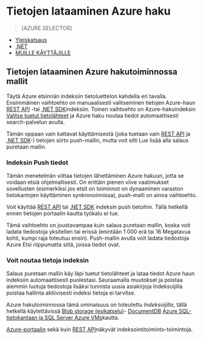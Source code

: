 <properties
    pageTitle="Tietojen lataaminen Azure hakutoiminnossa | Microsoft Azure | Isännöityjen pilvipalvelussa haku"
    description="Tietoja tietojen lataaminen indeksin Azure hakutoiminnolla."
    services="search"
    documentationCenter=""
    authors="ashmaka"
    manager="jhubbard"
    editor=""
    tags=""/>

<tags
    ms.service="search"
    ms.devlang="NA"
    ms.workload="search"
    ms.topic="get-started-article"
    ms.tgt_pltfrm="na"
    ms.date="08/29/2016"
    ms.author="ashmaka"/>

# <a name="upload-data-to-azure-search"></a>Tietojen lataaminen Azure haku
> [AZURE.SELECTOR]
- [Yleiskatsaus](search-what-is-data-import.md)
- [.NET](search-import-data-dotnet.md)
- [MUILLE KÄYTTÄJILLE](search-import-data-rest-api.md)


## <a name="data-upload-models-in-azure-search"></a>Tietojen lataaminen Azure hakutoiminnossa mallit
Täytä Azure etsinnän indeksiin tietoluettelon kahdella eri tavalla. Ensimmäinen vaihtoehto on manuaalisesti valitseminen tietojen Azure-haun [REST API](search-import-data-rest-api.md) -tai [.NET SDK](search-import-data-dotnet.md)indeksiin. Toinen vaihtoehto on Azure-hakuindeksin [Valitse tuetut tietolähteet](search-indexer-overview.md) ja Azure haku noutaa tiedot automaattisesti search-palvelun avulla.

Tämän oppaan vain kattavat käyttämisestä (joka tuetaan vain [REST API](search-import-data-rest-api.md) ja [.NET SDK](search-import-data-dotnet.md)-) tietojen siirto push-mallin, mutta voit silti Lue lisää alla salaus puretaan mallin.

### <a name="push-data-to-an-index"></a>Indeksin Push tiedot

Tämän menetelmän viittaa tietojen lähettäminen Azure hakuun, jotta se voidaan etsiä ohjelmallisesti. On erittäin pienen viive vaatimukset sovellusten (esimerkiksi jos etsit on toiminnot on dynaaminen varaston tietokantojen käyttäminen synkronoinnissa), push-malli on ainoa vaihtoehto.

Voit käyttää [REST API](https://msdn.microsoft.com/library/azure/dn798930.aspx) tai [.NET SDK](search-import-data-dotnet.md) indeksin push tietoihin. Tällä hetkellä ennen tietojen portaalin kautta työkalu ei tue.

Tämä vaihtoehto on joustavampaa kuin salaus puretaan mallin, koska voit ladata tiedostoja yksitellen tai erissä (enintään 1 000 erä tai 16 Megatavua kohti, kumpi raja toteutuu ensin). Push-mallin avulla voit ladata tiedostoja Azure Etsi riippumatta siitä, joissa tiedot ovat.

### <a name="pull-data-into-an-index"></a>Voit noutaa tietoja indeksin

Salaus puretaan mallin käy läpi tuetut tietolähteet ja lataa tiedot Azure haun indeksiin automaattisesti puolestasi. Seuraamalla muutokset ja poistaa aiemmin luotuja tiedostoja lisäksi tunnista uusia asiakirjoja Indeksoijilla poistaa hallinta aktiivisesti indeksi tietoja ei tarvitse.

Azure hakutoiminnossa tämä ominaisuus on toteutettu *Indeksoijilla*, tällä hetkellä käytettävissä [Blob storage (esikatselu)](search-howto-indexing-azure-blob-storage.md)- [DocumentDB](http://aka.ms/documentdb-search-indexer) [Azure SQL-tietokantaan ja SQL Server Azure VMs](search-howto-connecting-azure-sql-database-to-azure-search-using-indexers-2015-02-28.md)kautta.

[Azure-portaalin](search-import-data-portal.md) sekä kuin [REST API](https://msdn.microsoft.com/library/azure/dn946891.aspx)näkyvät indeksointitoiminto-toimintoja.
